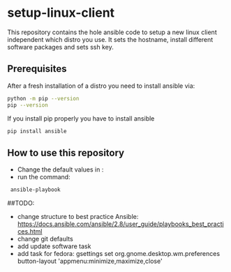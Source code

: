 # setup-linux-client
This repository contains the hole ansible code to setup a new linux client independent which distro you use.
It sets the hostname, install different software packages and sets ssh key.

## Prerequisites

After a fresh installation of a distro you need to install ansible via:

```bash
python -m pip --version
pip --version
```

If you install pip properly you have to install ansible

```bash
pip install ansible
```

## How to use this repository

* Change the default values in <path>:
* run the command:

```bash
 ansible-playbook
```


##TODO:
- change structure to best practice Ansible: https://docs.ansible.com/ansible/2.8/user_guide/playbooks_best_practices.html
- change git defaults
- add update software task
- add task for fedora: gsettings set org.gnome.desktop.wm.preferences button-layout 'appmenu:minimize,maximize,close'